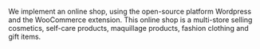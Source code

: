 We implement an online shop, using the open-source platform Wordpress and the WooCommerce extension. This online shop is a multi-store selling cosmetics, self-care products, maquillage products, fashion clothing and gift items.
